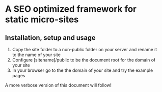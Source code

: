 A SEO optimized framework for static micro-sites
================================================

Installation, setup and usage
-----------------------------

1. Copy the site folder to a non-public folder on your server and rename it to the name of your site
2. Configure [sitename]/public to be the document root for the domain of your site
3. In your browser go to the the domain of your site and try the example pages

A more verbose version of this document will follow!